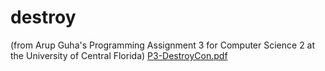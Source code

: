 # destroy
(from Arup Guha's Programming Assignment 3 for Computer Science 2 at the University of Central Florida)
[P3-DestroyCon.pdf](https://github.com/brysonPaul/destroy/files/8654735/P3-DestroyCon.pdf)
